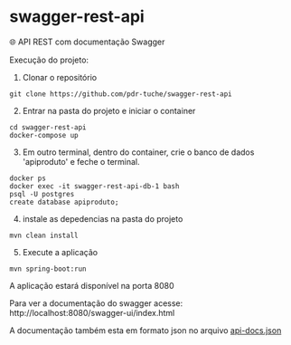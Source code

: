 # swagger-rest-api

🌐 API REST com documentação Swagger

Execução do projeto:

1. Clonar o repositório

```PS1
git clone https://github.com/pdr-tuche/swagger-rest-api
```

2. Entrar na pasta do projeto e iniciar o container

```PS1
cd swagger-rest-api
docker-compose up
```

3. Em outro terminal, dentro do container, crie o banco de dados 'apiproduto' e feche o terminal.

```PS1
docker ps
docker exec -it swagger-rest-api-db-1 bash
psql -U postgres
create database apiproduto;
```

4. instale as depedencias na pasta do projeto

```PS1
mvn clean install
```

5. Execute a aplicação

```PS1
mvn spring-boot:run
```

A aplicação estará disponível na porta 8080

Para ver a documentação do swagger acesse: http://localhost:8080/swagger-ui/index.html

A documentação também esta em formato json no arquivo [api-docs.json](./api-docs.json)

